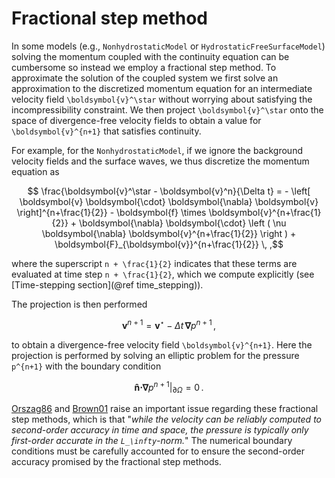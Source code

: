 # Fractional step method

In some models (e.g., `NonhydrostaticModel` or `HydrostaticFreeSurfaceModel`) solving the momentum 
coupled with the continuity equation can be cumbersome so instead we employ a fractional step 
method. To approximate the solution of the coupled system we first solve an approximation to 
the discretized momentum equation for an intermediate velocity field ``\boldsymbol{v}^\star`` 
without worrying about satisfying the incompressibility constraint. We then project ``\boldsymbol{v}^\star`` 
onto the space of divergence-free velocity fields to obtain a value for ``\boldsymbol{v}^{n+1}`` 
that satisfies continuity.

For example, for the `NonhydrostaticModel`, if we ignore the background velocity fields and the
surface waves, we thus discretize the momentum equation as
```math
  \frac{\boldsymbol{v}^\star - \boldsymbol{v}^n}{\Delta t}
    = - \left[ \boldsymbol{v} \boldsymbol{\cdot} \boldsymbol{\nabla} \boldsymbol{v} \right]^{n+\frac{1}{2}}
      - \boldsymbol{f} \times \boldsymbol{v}^{n+\frac{1}{2}}
      + \boldsymbol{\nabla} \boldsymbol{\cdot} \left ( \nu \boldsymbol{\nabla} \boldsymbol{v}^{n+\frac{1}{2}} \right )
      + \boldsymbol{F}_{\boldsymbol{v}}^{n+\frac{1}{2}} \, ,
```
where the superscript ``n + \frac{1}{2}`` indicates that these terms are evaluated at time step 
``n + \frac{1}{2}``, which we compute explicitly (see [Time-stepping section](@ref time_stepping)).

The projection is then performed
```math
   \boldsymbol{v}^{n+1} = \boldsymbol{v}^\star - \Delta t \, \boldsymbol{\nabla} p^{n+1} \, ,
```
to obtain a divergence-free velocity field ``\boldsymbol{v}^{n+1}``. Here the projection is performed by solving an elliptic
problem for the pressure ``p^{n+1}`` with the boundary condition
```math
  \boldsymbol{\hat{n}} \boldsymbol{\cdot} \boldsymbol{\nabla} p^{n+1} |_{\partial\Omega} = 0 \, .
```

[Orszag86](@cite) and [Brown01](@cite) raise an important issue regarding these fractional step 
methods, which is that "*while the velocity can be reliably computed to second-order accuracy 
in time and space, the pressure is typically only first-order accurate in the ``L_\infty``-norm.*" 
The numerical boundary conditions must be carefully accounted for to ensure the second-order 
accuracy promised by the fractional step methods.
